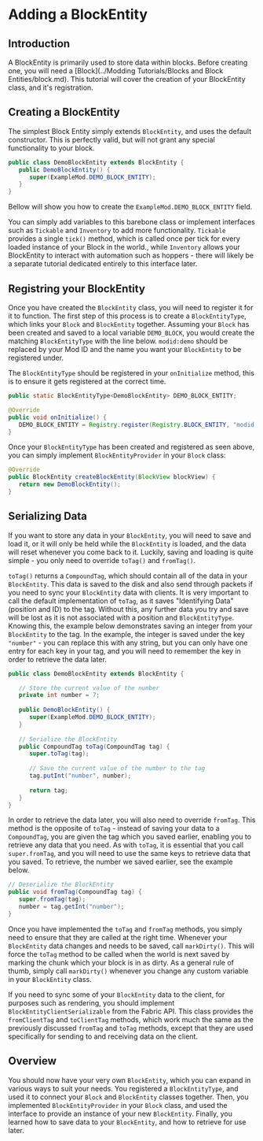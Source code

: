 # Adding a BlockEntity

## Introduction

A BlockEntity is primarily used to store data within blocks. Before
creating one, you will need a [Block](../Modding Tutorials/Blocks and Block Entities/block.md). This tutorial
will cover the creation of your BlockEntity class, and it's
registration.

## Creating a BlockEntity

The simplest Block Entity simply extends `BlockEntity`, and uses the
default constructor. This is perfectly valid, but will not grant any
special functionality to your block.

```java
public class DemoBlockEntity extends BlockEntity {
   public DemoBlockEntity() {
      super(ExampleMod.DEMO_BLOCK_ENTITY);
   }
}
```

Bellow will show you how to create the `ExampleMod.DEMO_BLOCK_ENTITY`
field.

You can simply add variables to this barebone class or implement
interfaces such as `Tickable` and `Inventory` to add more functionality.
`Tickable` provides a single `tick()` method, which is called once per
tick for every loaded instance of your Block in the world., while
`Inventory` allows your BlockEntity to interact with automation such as
hoppers - there will likely be a separate tutorial dedicated entirely to
this interface later.

## Registring your BlockEntity

Once you have created the `BlockEntity` class, you will need to register
it for it to function. The first step of this process is to create a
`BlockEntityType`, which links your `Block` and `BlockEntity` together.
Assuming your `Block` has been created and saved to a local variable
`DEMO_BLOCK`, you would create the matching `BlockEntityType` with the
line below. `modid:demo` should be replaced by your Mod ID and the name
you want your `BlockEntity` to be registered under.

The `BlockEntityType` should be registered in your `onInitialize`
method, this is to ensure it gets registered at the correct time.

```java
public static BlockEntityType<DemoBlockEntity> DEMO_BLOCK_ENTITY;

@Override
public void onInitialize() {
   DEMO_BLOCK_ENTITY = Registry.register(Registry.BLOCK_ENTITY, "modid:demo", BlockEntityType.Builder.create(DemoBlockEntity::new, DEMO_BLOCK).build(null));
}
```

Once your `BlockEntityType` has been created and registered as seen
above, you can simply implement `BlockEntityProvider` in your `Block`
class:

```java
@Override
public BlockEntity createBlockEntity(BlockView blockView) {
   return new DemoBlockEntity();
}
```

## Serializing Data

If you want to store any data in your `BlockEntity`, you will need to
save and load it, or it will only be held while the `BlockEntity` is
loaded, and the data will reset whenever you come back to it. Luckily,
saving and loading is quite simple - you only need to override `toTag()`
and `fromTag()`.

`toTag()` returns a `CompoundTag`, which should contain all of the data
in your `BlockEntity`. This data is saved to the disk and also send
through packets if you need to sync your `BlockEntity` data with
clients. It is very important to call the default implementation of
`toTag`, as it saves "Identifying Data" (position and ID) to the tag.
Without this, any further data you try and save will be lost as it is
not associated with a position and `BlockEntityType`. Knowing this, the
example below demonstrates saving an integer from your `BlockEntity` to
the tag. In the example, the integer is saved under the key `"number"` -
you can replace this with any string, but you can only have one entry
for each key in your tag, and you will need to remember the key in order
to retrieve the data later.

```java
public class DemoBlockEntity extends BlockEntity {

   // Store the current value of the number
   private int number = 7;
   
   public DemoBlockEntity() {
      super(ExampleMod.DEMO_BLOCK_ENTITY);
   }
   
   // Serialize the BlockEntity
   public CompoundTag toTag(CompoundTag tag) {
      super.toTag(tag);
      
      // Save the current value of the number to the tag
      tag.putInt("number", number);
      
      return tag;
   }
}
```

In order to retrieve the data later, you will also need to override
`fromTag`. This method is the opposite of `toTag` - instead of saving
your data to a `CompoundTag`, you are given the tag which you saved
earlier, enabling you to retrieve any data that you need. As with
`toTag`, it is essential that you call `super.fromTag`, and you will
need to use the same keys to retrieve data that you saved. To retrieve,
the number we saved earlier, see the example below.

```java
// Deserialize the BlockEntity
public void fromTag(CompoundTag tag) {
   super.fromTag(tag);
   number = tag.getInt("number");
}
```

Once you have implemented the `toTag` and `fromTag` methods, you simply
need to ensure that they are called at the right time. Whenever your
`BlockEntity` data changes and needs to be saved, call `markDirty()`.
This will force the `toTag` method to be called when the world is next
saved by marking the chunk which your block is in as dirty. As a general
rule of thumb, simply call `markDirty()` whenever you change any custom
variable in your `BlockEntity` class.

If you need to sync some of your `BlockEntity` data to the client, for
purposes such as rendering, you should implement
`BlockEntityClientSerializable` from the Fabric API. This class provides
the `fromClientTag` and `toClientTag` methods, which work much the same
as the previously discussed `fromTag` and `toTag` methods, except that
they are used specifically for sending to and receiving data on the
client.

## Overview

You should now have your very own `BlockEntity`, which you can expand in
various ways to suit your needs. You registered a `BlockEntityType`, and
used it to connect your `Block` and `BlockEntity` classes together.
Then, you implemented `BlockEntityProvider` in your `Block` class, and
used the interface to provide an instance of your new `BlockEntity`.
Finally, you learned how to save data to your `BlockEntity`, and how to
retrieve for use later.
